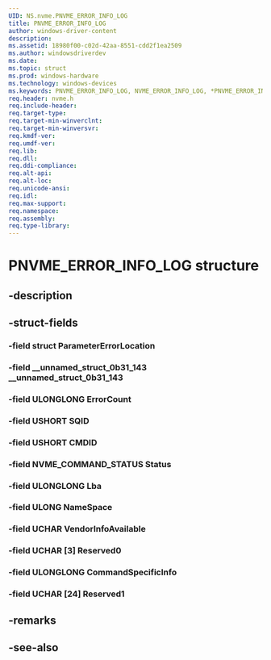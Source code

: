 ```yaml
---
UID: NS.nvme.PNVME_ERROR_INFO_LOG
title: PNVME_ERROR_INFO_LOG
author: windows-driver-content
description: 
ms.assetid: 18980f00-c02d-42aa-8551-cdd2f1ea2509
ms.author: windowsdriverdev
ms.date: 
ms.topic: struct
ms.prod: windows-hardware
ms.technology: windows-devices
ms.keywords: PNVME_ERROR_INFO_LOG, NVME_ERROR_INFO_LOG, *PNVME_ERROR_INFO_LOG
req.header: nvme.h
req.include-header:
req.target-type:
req.target-min-winverclnt:
req.target-min-winversvr:
req.kmdf-ver:
req.umdf-ver:
req.lib:
req.dll:
req.ddi-compliance:
req.alt-api:
req.alt-loc:
req.unicode-ansi:
req.idl:
req.max-support:
req.namespace:
req.assembly:
req.type-library:
---
```


# PNVME_ERROR_INFO_LOG structure

## -description



## -struct-fields

### -field struct ParameterErrorLocation			
 	
### -field __unnamed_struct_0b31_143 __unnamed_struct_0b31_143			
 	
### -field ULONGLONG ErrorCount			
 	
### -field USHORT SQID			
 	
### -field USHORT CMDID			
 	
### -field NVME_COMMAND_STATUS Status			
 	
### -field ULONGLONG Lba			
 	
### -field ULONG NameSpace			
 	
### -field UCHAR VendorInfoAvailable			
 	
### -field UCHAR [3] Reserved0			
 	
### -field ULONGLONG CommandSpecificInfo			
 	
### -field UCHAR [24] Reserved1			
 	
## -remarks

## -see-also